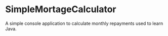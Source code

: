 # SimpleMortageCalculator
A simple console application to calculate monthly repayments used to learn Java.
